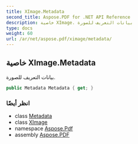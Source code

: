 ```yaml
---
title: XImage.Metadata
second_title: Aspose.PDF for .NET API Reference
description: خاصية XImage. بيانات التعريف للصورة
type: docs
weight: 60
url: /ar/net/aspose.pdf/ximage/metadata/
---
```

## خاصية XImage.Metadata

بيانات التعريف للصورة.

```csharp
public Metadata Metadata { get; }
```

### انظر أيضًا

* class [Metadata](../../metadata/)
* class [XImage](../)
* namespace [Aspose.Pdf](../../../aspose.pdf/)
* assembly [Aspose.PDF](../../../)
